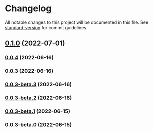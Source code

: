 # Changelog

All notable changes to this project will be documented in this file. See [standard-version](https://github.com/conventional-changelog/standard-version) for commit guidelines.

## [0.1.0](https://github.com/UltimateTournament/ArcadeJSClientSDK/compare/v0.0.4...v0.1.0) (2022-07-01)

### [0.0.4](https://github.com/UltimateTournament/ArcadeJSClientSDK/compare/v0.0.3...v0.0.4) (2022-06-16)

### 0.0.3 (2022-06-16)

### [0.0.3-beta.3](https://github.com/UltimateTournament/ArcadeJSClientSDK/compare/v0.0.3-beta.2...v0.0.3-beta.3) (2022-06-16)

### [0.0.3-beta.2](https://github.com/UltimateTournament/ArcadeJSClientSDK/compare/v0.0.3-beta.1...v0.0.3-beta.2) (2022-06-16)

### [0.0.3-beta.1](https://github.com/UltimateTournament/ArcadeJSClientSDK/compare/v0.0.3-beta.0...v0.0.3-beta.1) (2022-06-15)

### 0.0.3-beta.0 (2022-06-15)
